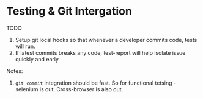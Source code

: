 # Testing & Git Intergation

TODO
1. Setup git local hooks so that whenever a developer commits code, tests will run.
2. If latest commits breaks any code, test-report will help isolate issue quickly and early

Notes:
1. `git commit` integration should be fast. So for functional tetsing - selenium is out. Cross-browser is also out.
